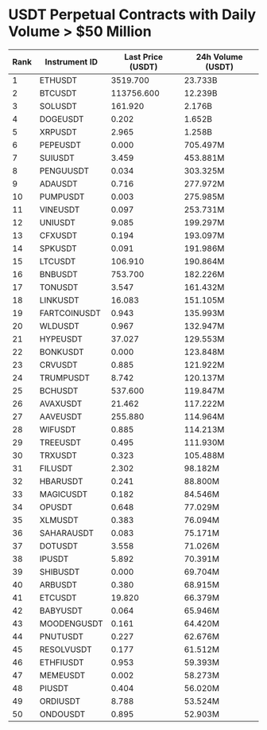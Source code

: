 # USDT Perpetual Contracts with Daily Volume > $50 Million

| Rank | Instrument ID | Last Price (USDT) | 24h Volume (USDT) |
|------|---------------|-------------------|-------------------|
| 1 | ETHUSDT | 3519.700 | 23.733B |
| 2 | BTCUSDT | 113756.600 | 12.239B |
| 3 | SOLUSDT | 161.920 | 2.176B |
| 4 | DOGEUSDT | 0.202 | 1.652B |
| 5 | XRPUSDT | 2.965 | 1.258B |
| 6 | PEPEUSDT | 0.000 | 705.497M |
| 7 | SUIUSDT | 3.459 | 453.881M |
| 8 | PENGUUSDT | 0.034 | 303.325M |
| 9 | ADAUSDT | 0.716 | 277.972M |
| 10 | PUMPUSDT | 0.003 | 275.985M |
| 11 | VINEUSDT | 0.097 | 253.731M |
| 12 | UNIUSDT | 9.085 | 199.297M |
| 13 | CFXUSDT | 0.194 | 193.097M |
| 14 | SPKUSDT | 0.091 | 191.986M |
| 15 | LTCUSDT | 106.910 | 190.864M |
| 16 | BNBUSDT | 753.700 | 182.226M |
| 17 | TONUSDT | 3.547 | 161.432M |
| 18 | LINKUSDT | 16.083 | 151.105M |
| 19 | FARTCOINUSDT | 0.943 | 135.993M |
| 20 | WLDUSDT | 0.967 | 132.947M |
| 21 | HYPEUSDT | 37.027 | 129.553M |
| 22 | BONKUSDT | 0.000 | 123.848M |
| 23 | CRVUSDT | 0.885 | 121.922M |
| 24 | TRUMPUSDT | 8.742 | 120.137M |
| 25 | BCHUSDT | 537.600 | 119.847M |
| 26 | AVAXUSDT | 21.462 | 117.222M |
| 27 | AAVEUSDT | 255.880 | 114.964M |
| 28 | WIFUSDT | 0.885 | 114.213M |
| 29 | TREEUSDT | 0.495 | 111.930M |
| 30 | TRXUSDT | 0.323 | 105.488M |
| 31 | FILUSDT | 2.302 | 98.182M |
| 32 | HBARUSDT | 0.241 | 88.800M |
| 33 | MAGICUSDT | 0.182 | 84.546M |
| 34 | OPUSDT | 0.648 | 77.029M |
| 35 | XLMUSDT | 0.383 | 76.094M |
| 36 | SAHARAUSDT | 0.083 | 75.171M |
| 37 | DOTUSDT | 3.558 | 71.026M |
| 38 | IPUSDT | 5.892 | 70.391M |
| 39 | SHIBUSDT | 0.000 | 69.704M |
| 40 | ARBUSDT | 0.380 | 68.915M |
| 41 | ETCUSDT | 19.820 | 66.379M |
| 42 | BABYUSDT | 0.064 | 65.946M |
| 43 | MOODENGUSDT | 0.161 | 64.420M |
| 44 | PNUTUSDT | 0.227 | 62.676M |
| 45 | RESOLVUSDT | 0.177 | 61.512M |
| 46 | ETHFIUSDT | 0.953 | 59.393M |
| 47 | MEMEUSDT | 0.002 | 58.273M |
| 48 | PIUSDT | 0.404 | 56.020M |
| 49 | ORDIUSDT | 8.788 | 53.524M |
| 50 | ONDOUSDT | 0.895 | 52.903M |
